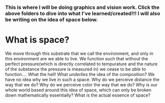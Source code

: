 ### This is where I will be doing graphics and vision work. Click the above folders to dive into what I've learned/created!!! I will also be writing on the idea of space below.

# What is space?
We move through this substrate that we call the environment, and only in this environment are we able to live. We function such that without the perfect pressure(which is
directly correlated to tempurature and the nature of the substance the pressure is measured in) we cease to be *able* to function....
What the hell! What *underlies* the idea of the composition? We have no idea why we live in such a space. 
Why do we perceive distance the way that we do? Why do we perceive color the way that we do?
Why is our whole world based around this idea of space, which can only be broken down mathematically essentially? What is the actual essence of space?
